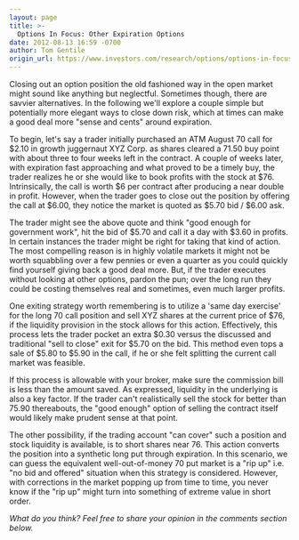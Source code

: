 ```yaml
---
layout: page
title: >-
  Options In Focus: Other Expiration Options
date: 2012-08-13 16:59 -0700
author: Tom Gentile
origin_url: https://www.investors.com/research/options/options-in-focus-other-expiration-options/
---
```






Closing out an option position the old fashioned way in the open market might sound like anything but neglectful. Sometimes though, there are savvier alternatives. In the following we'll explore a couple simple but potentially more elegant ways to close down risk, which at times can make a good deal more "sense and cents" around expiration.

  

To begin, let's say a trader initially purchased an ATM August 70 call for $2.10 in growth juggernaut XYZ Corp. as shares cleared a 71.50 buy point with about three to four weeks left in the contract. A couple of weeks later, with expiration fast approaching and what proved to be a timely buy, the trader realizes he or she would like to book profits with the stock at $76. Intrinsically, the call is worth $6 per contract after producing a near double in profit. However, when the trader goes to close out the position by offering the call at $6.00, they notice the market is quoted as $5.70 bid / $6.00 ask. 

  

The trader might see the above quote and think "good enough for government work", hit the bid of $5.70 and call it a day with $3.60 in profits. In certain instances the trader might be right for taking that kind of action. The most compelling reason is in highly volatile markets it might not be worth squabbling over a few pennies or even a quarter as you could quickly find yourself giving back a good deal more. But, if the trader executes without looking at other options, pardon the pun; over the long run they could be costing themselves real and sometimes, even much larger profits. 

  

One exiting strategy worth remembering is to utilize a 'same day exercise' for the long 70 call position and sell XYZ shares at the current price of $76, if the liquidity provision in the stock allows for this action. Effectively, this process lets the trader pocket an extra $0.30 versus the discussed and traditional "sell to close" exit for $5.70 on the bid. This method even tops a sale of $5.80 to $5.90 in the call, if he or she felt splitting the current call market was feasible.

  

If this process is allowable with your broker, make sure the commission bill is less than the amount saved. As expressed, liquidity in the underlying is also a key factor. If the trader can't realistically sell the stock for better than 75.90 thereabouts, the "good enough" option of selling the contract itself would likely make prudent sense at that point.

  

The other possibility, if the trading account "can cover" such a position and stock liquidity is available, is to short shares near 76. This action converts the position into a synthetic long put through expiration. In this scenario, we can guess the equivalent well-out-of-money 70 put market is a "rip up" i.e. "no bid and offered" situation when this strategy is considered. However, with corrections in the market popping up from time to time, you never know if the "rip up" might turn into something of extreme value in short order.

  

*What do you think? Feel free to share your opinion in the comments section below.*




